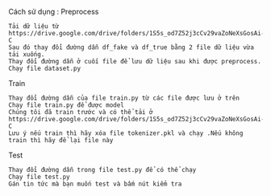 Cách sử dụng : 
Preprocess

    Tải dữ liệu từ https://drive.google.com/drive/folders/1S5s_od7Z52j3cCv29vaZoNeXsGosAi-C
    Sau đó thay đổi đường dẫn df_fake và df_true bằng 2 file dữ liệu vừa tải xuống.
    Thay đổi đường dẫn ở cuối file để lưu dữ liệu sau khi được preprocess.
    Chạy file dataset.py
Train

    Thay đổi đường dẫn của file train.py từ các file được lưu ở trên 
    Chạy file train.py để được model
    Chúng tôi đã train trước và có thể tải ở https://drive.google.com/drive/folders/1S5s_od7Z52j3cCv29vaZoNeXsGosAi-C
    Lưu ý nếu train thì hãy xóa file tokenizer.pkl và chạy .Nếu không train thì hãy để lại file này
Test

    Thay đổi đường dẫn trong file test.py để có thể chạy
    Chạy file test.py
    Gán tin tức mà bạn muốn test và bấm nút kiểm tra
